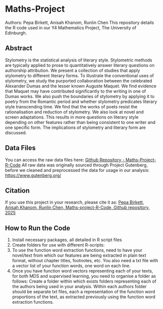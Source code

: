 # Maths-Project
Authors: Pepa Birkett, Anisah Khanom, Runlin Chen
This repository details the R code used in our Y4 Mathematics Project, The University of Edinburgh. 

## Abstract
Stylometry is the statistical analysis of literary style. Stylometric methods are typically applied to prose to quantitatively answer literary questions on authorship attribution. We present a collection of studies that apply stylometry to different literary forms. To illustrate the conventional uses of stylometry, we study the purported collaboration between the celebrated Alexander Dumas and the lesser known Auguste Maquet. We find evidence that Maquet may have contributed significantly to the writing in one of Dumas works. We also push the boundaries of stylometry by applying it to poetry from the Romantic period and whether stylometry predicates literary style transcending time. We find that the works of poets resist the rationalisation and reduction of stylometry. We also look at novel and screen adaptations. This results in more questions on literary style depending on other features rather than being consistent to one writer and one specific form. The implications of stylometry and literary form are discussed. 

## Data Files
You can access the raw data files here: 
[Github Repository - Maths-Project-R-Code](https://github.com/pepabirkett/Maths-Project-R-Code)
All raw data was originally sourced through Project Gutenberg, before we cleaned and preprocessed the data for usage in our analysis: 
https://www.gutenberg.org/

## Citation
If you use this project in your research, please cite it as:
[Pepa Birkett, Anisah Khanom, Runlin Chen, Maths-project-R-Code, Github repository, 2025](https://github.com/pepabirkett/Maths-Project-R-Code)

## How to Run the Code
1. Install necessary packages, all detailed in R script files
2. Create folders for use with different R-scripts:
3. To use the function word extraction functions, need to have your novel/text from which our features are being extracted in plain text format, without chapter titles, footnotes, etc. You also need a txt file with a vector list of your function words, one  word on each line.
4. Once you have function word vectors representing each of your texts, for both MDS and supervised learning, you need to organise a folder as follows: Create a folder within which exists folders representing each of the authors being used in your analysis. Within each authors folder should be separate txt files, each a representation of the function word proportions of the text, as extracted previously using the function word extraction functions.
